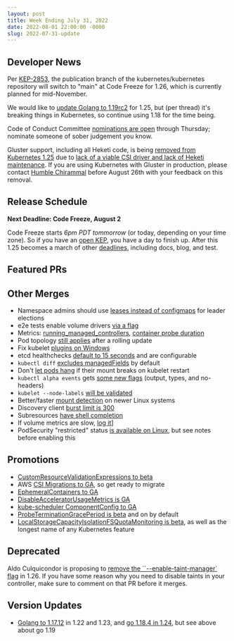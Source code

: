 ```yaml
---
layout: post
title: Week Ending July 31, 2022
date: 2022-08-01 22:00:00 -0000
slug: 2022-07-31-update
---
```


## Developer News

Per [KEP-2853](https://github.com/kubernetes/enhancements/tree/master/keps/sig-release/2853-k-core-branch-rename), 
the publication branch of the kubernetes/kubernetes repository will switch to "main" at Code Freeze for 1.26, 
which is currently planned for mid-November.

We would like to [update Golang to 1.19rc2](https://github.com/kubernetes/kubernetes/pull/111254) for
1.25, but (per thread) it's breaking things in Kubernetes, so continue using 1.18 for the time being.

Code of Conduct Committee [nominations are open](https://groups.google.com/a/kubernetes.io/g/dev/c/Q-vjH-wYyKY)
through Thursday; nominate someone of sober judgement you know.

Gluster support, including all Heketi code, is being [removed from Kubernetes 1.25](https://groups.google.com/a/kubernetes.io/g/dev/c/xEND8HRgfHU) 
due to [lack of a viable CSI driver and lack of Heketi maintenance](https://github.com/kubernetes/kubernetes/pull/111485). If you are 
using Kubernetes with Gluster in production, please contact [Humble Chirammal](hchiramm@redhat.com)
before August 26th with your feedback on this removal.

## Release Schedule

**Next Deadline: Code Freeze, August 2**

Code Freeze starts *6pm PDT tommorrow* (or today, depending on your time zone). So if
you have an [open KEP](https://docs.google.com/spreadsheets/d/1Lnft8598eIQsqBp8W6X_LwaqBNZViYssQoFgGS8aJ3g/edit#gid=1563708230), 
you have a day to finish up. After this 1.25 becomes
a march of other [deadlines](https://github.com/kubernetes/sig-release/tree/master/releases/release-1.25), 
including docs, blog, and test.

## Featured PRs


## Other Merges

* Namespace admins should use [leases instead of configmaps](https://github.com/kubernetes/kubernetes/pull/111472) for leader elections
* e2e tests enable volume drivers [via a flag](https://github.com/kubernetes/kubernetes/pull/111481)
* Metrics: [running_managed_controllers](https://github.com/kubernetes/kubernetes/pull/111466), 
  [container probe duration](https://github.com/kubernetes/kubernetes/pull/104484)
* Pod topology [still applies](https://github.com/kubernetes/kubernetes/pull/111441) after a rolling update
* Fix kubelet [plugins on Windows](https://github.com/kubernetes/kubernetes/pull/111439)
* etcd healthchecks [default to 15 seconds](https://github.com/kubernetes/kubernetes/pull/111399) and are configurable
* `kubectl diff` [excludes managedFields](https://github.com/kubernetes/kubernetes/pull/111319) by default
* Don't [let pods hang](https://github.com/kubernetes/kubernetes/pull/110670) if their mount breaks on kubelet restart
* `kubectl alpha events` gets [some new flags](https://github.com/kubernetes/kubernetes/pull/110007) (output, types, and no-headers)
* `kubelet --node-labels` [will be validated](https://github.com/kubernetes/kubernetes/pull/109263)
* Better/faster [mount detection](https://github.com/kubernetes/kubernetes/pull/109217) on newer Linux systems
* Discovery client [burst limit is 300](https://github.com/kubernetes/kubernetes/pull/109141)
* Subresources [have shell completion](https://github.com/kubernetes/kubernetes/pull/109070)
* If volume metrics are slow, [log it](https://github.com/kubernetes/kubernetes/pull/107490)]
* PodSecurity "restricted" status [is available on Linux](https://github.com/kubernetes/kubernetes/pull/105919), but see notes before
  enabling this

## Promotions

* [CustomResourceValidationExpressions to beta](https://github.com/kubernetes/kubernetes/pull/111524)
* AWS [CSI Migrations to GA](https://github.com/kubernetes/kubernetes/pull/111479), so get ready to migrate
* [EphemeralContainers to GA](https://github.com/kubernetes/kubernetes/pull/111402)
* [DisableAcceleratorUsageMetrics is GA](https://github.com/kubernetes/kubernetes/pull/110940)
* [kube-scheduler ComponentConfig to GA](https://github.com/kubernetes/kubernetes/pull/110534)
* [ProbeTerminationGracePeriod is beta](https://github.com/kubernetes/kubernetes/pull/109070) and on by default
* [LocalStorageCapacityIsolationFSQuotaMonitoring is beta](https://github.com/kubernetes/kubernetes/pull/107329), 
  as well as the longest name of any Kubernetes feature

## Deprecated

Aldo Culquicondor is proposing to [remove the ``--enable-taint-manager` flag](https://github.com/kubernetes/kubernetes/pull/111411)
in 1.26. If you have some reason why you need to disable taints in your controller,
make sure to comment on that PR before it merges.

## Version Updates

* [Golang to 1.17.12](https://github.com/kubernetes/kubernetes/pull/111465) in 1.22 
  and 1.23, and [go 1.18.4 in 1.24](https://github.com/kubernetes/kubernetes/pull/111465),
  but see above about go 1.19
